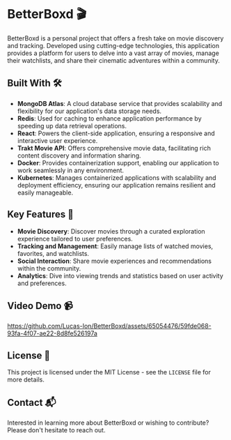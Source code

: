 # BetterBoxd 🎬

BetterBoxd is a personal project that offers a fresh take on movie discovery and tracking. Developed using cutting-edge technologies, this application provides a platform for users to delve into a vast array of movies, manage their watchlists, and share their cinematic adventures within a community.

## Built With 🛠️

- **MongoDB Atlas**: A cloud database service that provides scalability and flexibility for our application's data storage needs.
- **Redis**: Used for caching to enhance application performance by speeding up data retrieval operations.
- **React**: Powers the client-side application, ensuring a responsive and interactive user experience.
- **Trakt Movie API**: Offers comprehensive movie data, facilitating rich content discovery and information sharing.
- **Docker**: Provides containerization support, enabling our application to work seamlessly in any environment.
- **Kubernetes**: Manages containerized applications with scalability and deployment efficiency, ensuring our application remains resilient and easily manageable.

## Key Features 🌟

- **Movie Discovery**: Discover movies through a curated exploration experience tailored to user preferences.
- **Tracking and Management**: Easily manage lists of watched movies, favorites, and watchlists.
- **Social Interaction**: Share movie experiences and recommendations within the community.
- **Analytics**: Dive into viewing trends and statistics based on user activity and preferences.

## Video Demo 📹

https://github.com/Lucas-Ion/BetterBoxd/assets/65054476/59fde068-93fa-4f07-ae22-8d8fe526197a

## License 📄

This project is licensed under the MIT License - see the `LICENSE` file for more details.

## Contact 📬

Interested in learning more about BetterBoxd or wishing to contribute? Please don't hesitate to reach out.
